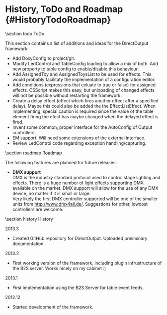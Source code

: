 ﻿History, ToDo and Roadmap {#HistoryTodoRoadmap}
====================

\section todo ToDo

This section contains a list of additions and ideas for the DirectOutput framework:

- Add DoxyConfig to project/git.
- Modify LedControl and TableConfig loading to allow a mix of both. Add new property to table config to enable/disable this behaviour.
- Add AssignedToy and AssignedToysList to be used for effects. This would probably facilitaty the implementation of a configuration editor.
- Add conditions (expressions that evluate to true or false) for assigned effects. CSScript makes this easy, but unlopading of changed effects will not be possible without restarting the framework.
- Create a delay effect (effect which fires another effect after a specified delay). Maybe this could also be added the the EffectListEffect. When implementing, special caution is required since the value of the table element firing the efect has maybe changed when the delayed effect is fired.
- Invent some common, proper interface for the AutoConfig of Output controllers.
- EM support. Will need some extensions of the external interface.
- Review LedControl code regarding exception handling/capturing.

\section roadmap Roadmap

The following features are planned for future releases:

- <b>DMX support</b><br/>
DMX is the industry standard protocol used to control stage lighting and effects. There is a huge number of light effects supporting DMX available on the market. DMX support will allow for the use of any DMX device, no matter if it is small or large.<br/>
Very likely the first DMX controller supported will be one of the smaller units from http://www.dmx4all.de/. Suggestions for other, lowcost controllers are welcome.


\section history History


2013.3
- Created GitHub repository for DirectOutput. Uploaded preliminary documentation.

2013.2
- First working version of the framework, including plugin infrustructure of the B2S server. Works nicely on my cabinet :)

2013.1
- First implementation using the B2S Server for table event feeds.

2012.12
- Started development of the framework.


